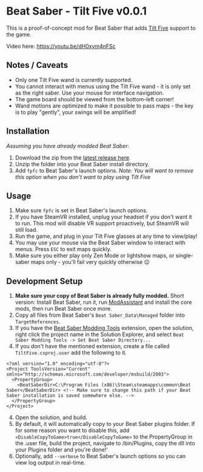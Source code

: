 # Beat Saber - Tilt Five v0.0.1

This is a proof-of-concept mod for Beat Saber that adds [Tilt Five](https://www.tiltfive.com/) support to the game.

Video here: https://youtu.be/dH0xym4nFSc

## Notes / Caveats

- Only one Tilt Five wand is currently supported.
- You cannot interact with menus using the Tilt Five wand - it is only set as the right saber. Use your mouse for interface navigation.
- The game board should be viewed from the bottom-left corner!
- Wand motions are optimized to make it possible to pass maps - the key is to play "gently", your swings will be amplified!

## Installation

_Assuming you have already modded Beat Saber:_

1. Download the zip from the [latest release here](https://github.com/SteffanDonal/BeatSaber-TiltFive/releases).
2. Unzip the folder into your Beat Saber install directory.
3. Add `fpfc` to Beat Saber's launch options. _Note: You will want to remove this option when you don't want to play using Tilt Five_

## Usage

1. Make sure `fpfc` is set in Beat Saber's launch options.
2. If you have SteamVR installed, unplug your headset if you don't want it to run. This mod will disable VR support proactively, but SteamVR will still load.
3. Run the game, and plug in your Tilt Five glasses at any time to view/play!
4. You may use your mouse via the Beat Saber window to interact with menus. Press `ESC` to exit maps quickly.
5. Make sure you either play only Zen Mode or lightshow maps, or single-saber maps only - you'll fail very quickly otherwise 😉

## Development Setup

1. **Make sure your copy of Beat Saber is already fully modded.** Short version: Install Beat Saber, run it, run [ModAssistant](https://github.com/Assistant/ModAssistant/releases) and install the core mods, then run Beat Saber once more.
2. Copy all files from Beat Saber's `Beat Saber_Data\Managed` folder into `TargetReferences`.
3. If you have the [Beat Saber Modding Tools](https://github.com/Zingabopp/BeatSaberModdingTools) extension, open the solution, right click the project name in the Solution Explorer, and select `Beat Saber Modding Tools -> Set Beat Saber Directory...`
4. If you don't have the mentioned extension, create a file called `TiltFive.csproj.user` add the following to it.

```
<?xml version="1.0" encoding="utf-8"?>
<Project ToolsVersion="Current" xmlns="http://schemas.microsoft.com/developer/msbuild/2003">
  <PropertyGroup>
    <BeatSaberDir>C:\Program Files (x86)\Steam\steamapps\common\Beat Saber</BeatSaberDir> <!-- Make sure to change this path if your Beat Saber installation is saved somewhere else. -->
  </PropertyGroup>
</Project>
```

4. Open the solution, and build.
5. By default, it will automatically copy to your Beat Saber plugins folder. If for some reason you want to disable this, add `<DisableCopyToGame>true</DisableCopyToGame>` to the PropertyGroup in the .user file, build the project, navigate to /bin/Plugins, copy the dll into your Plugins folder and you're done!'
6. Optionally, add `--verbose` to Beat Saber's launch options so you can view log output in real-time.